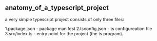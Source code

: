 ## anatomy_of_a_typescript_project

a very simple typescript project consists of only three files:

1.package.json - package manifest
2.tsconfig.json - ts configureation file
3.src/index.ts - entry point for the project (the ts program).
